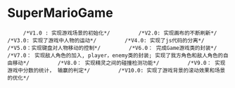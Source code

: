 # SuperMarioGame
         /*V1.0 : 实现游戏场景的初始化*/         /*V2.0: 实现画布的不断刷新*/         /*V3.0: 实现了游戏中人物的运动*/         /*V4.0: 实现了js代码的分离*/         /*V5.0：实现键盘对人物移动的控制*/         /*V6.0： 完成Game游戏类的封装*/         /*V7.0： 实现敌人角色的加入, player，enemy类的封装; 实现了我方角色和敌人角色的自由移动*/         /*V8.0： 实现精灵之间的碰撞检测功能*/         /*V9.0： 实现游戏中分数的统计， 输赢的判定*/         /*V10.0: 实现了游戏背景的滚动效果和场景的优化*/
